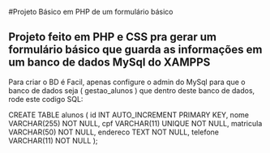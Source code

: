 #Projeto Básico em PHP de um formulário básico 
## Projeto feito em PHP e CSS pra gerar um formulário básico que guarda as informações em um banco de dados MySql do XAMPPS
Para criar o BD é Facil, apenas configure o admin do MySql para que o banco de dados seja ( gestao_alunos ) que dentro deste banco de dados, rode este codigo SQL:

CREATE TABLE alunos (
    id INT AUTO_INCREMENT PRIMARY KEY,
    nome VARCHAR(255) NOT NULL,
    cpf VARCHAR(11) UNIQUE NOT NULL,
    matricula VARCHAR(50) NOT NULL,
    endereco TEXT NOT NULL,
    telefone VARCHAR(11) NOT NULL
);
